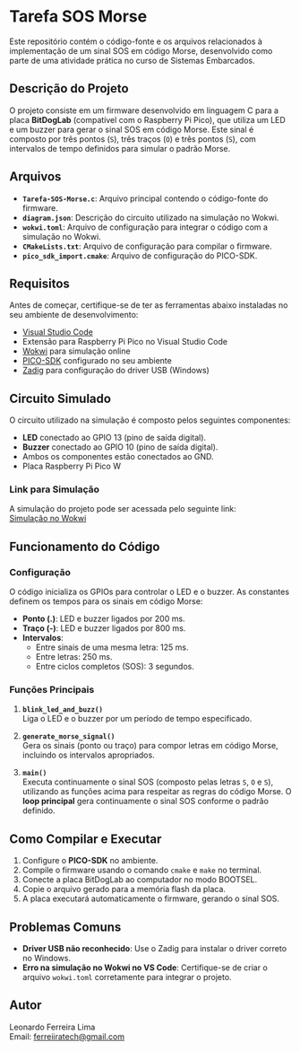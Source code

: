 # Tarefa SOS Morse

Este repositório contém o código-fonte e os arquivos relacionados à implementação de um sinal SOS em código Morse, desenvolvido como parte de uma atividade prática no curso de Sistemas Embarcados.

## Descrição do Projeto

O projeto consiste em um firmware desenvolvido em linguagem C para a placa **BitDogLab** (compatível com o Raspberry Pi Pico), que utiliza um LED e um buzzer para gerar o sinal SOS em código Morse. Este sinal é composto por três pontos (`S`), três traços (`O`) e três pontos (`S`), com intervalos de tempo definidos para simular o padrão Morse.

## Arquivos

- **`Tarefa-SOS-Morse.c`**: Arquivo principal contendo o código-fonte do firmware.
- **`diagram.json`**: Descrição do circuito utilizado na simulação no Wokwi.
- **`wokwi.toml`**: Arquivo de configuração para integrar o código com a simulação no Wokwi.
- **`CMakeLists.txt`**: Arquivo de configuração para compilar o firmware.
- **`pico_sdk_import.cmake`**: Arquivo de configuração do PICO-SDK.

## Requisitos

Antes de começar, certifique-se de ter as ferramentas abaixo instaladas no seu ambiente de desenvolvimento:

- [Visual Studio Code](https://code.visualstudio.com/)
- Extensão para Raspberry Pi Pico no Visual Studio Code
- [Wokwi](https://wokwi.com/) para simulação online
- [PICO-SDK](https://github.com/raspberrypi/pico-sdk) configurado no seu ambiente
- [Zadig](https://zadig.akeo.ie/) para configuração do driver USB (Windows)

## Circuito Simulado

O circuito utilizado na simulação é composto pelos seguintes componentes:
- **LED** conectado ao GPIO 13 (pino de saída digital).
- **Buzzer** conectado ao GPIO 10 (pino de saída digital).
- Ambos os componentes estão conectados ao GND.
- Placa Raspberry Pi Pico W

### Link para Simulação

A simulação do projeto pode ser acessada pelo seguinte link:  
[Simulação no Wokwi](https://wokwi.com/projects/419807602815880193)

## Funcionamento do Código

### Configuração

O código inicializa os GPIOs para controlar o LED e o buzzer. As constantes definem os tempos para os sinais em código Morse:

- **Ponto (.)**: LED e buzzer ligados por 200 ms.
- **Traço (-)**: LED e buzzer ligados por 800 ms.
- **Intervalos**:
  - Entre sinais de uma mesma letra: 125 ms.
  - Entre letras: 250 ms.
  - Entre ciclos completos (SOS): 3 segundos.

### Funções Principais

1. **`blink_led_and_buzz()`**  
   Liga o LED e o buzzer por um período de tempo especificado.

2. **`generate_morse_signal()`**  
   Gera os sinais (ponto ou traço) para compor letras em código Morse, incluindo os intervalos apropriados.

3. **`main()`**  
   Executa continuamente o sinal SOS (composto pelas letras `S`, `O` e `S`), utilizando as funções acima para respeitar as regras do código Morse. 
   O **loop principal** gera continuamente o sinal SOS conforme o padrão definido.

## Como Compilar e Executar

1. Configure o **PICO-SDK** no ambiente.
2. Compile o firmware usando o comando `cmake` e `make` no terminal.
3. Conecte a placa BitDogLab ao computador no modo BOOTSEL.
4. Copie o arquivo gerado para a memória flash da placa.
5. A placa executará automaticamente o firmware, gerando o sinal SOS.

## Problemas Comuns

- **Driver USB não reconhecido**: Use o Zadig para instalar o driver correto no Windows.
- **Erro na simulação no Wokwi no VS Code**: Certifique-se de criar o arquivo `wokwi.toml` corretamente para integrar o projeto.

## Autor

Leonardo Ferreira Lima  
Email: ferreiiratech@gmail.com  